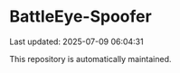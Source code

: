 # BattleEye-Spoofer

Last updated: 2025-07-09 06:04:31

This repository is automatically maintained.
